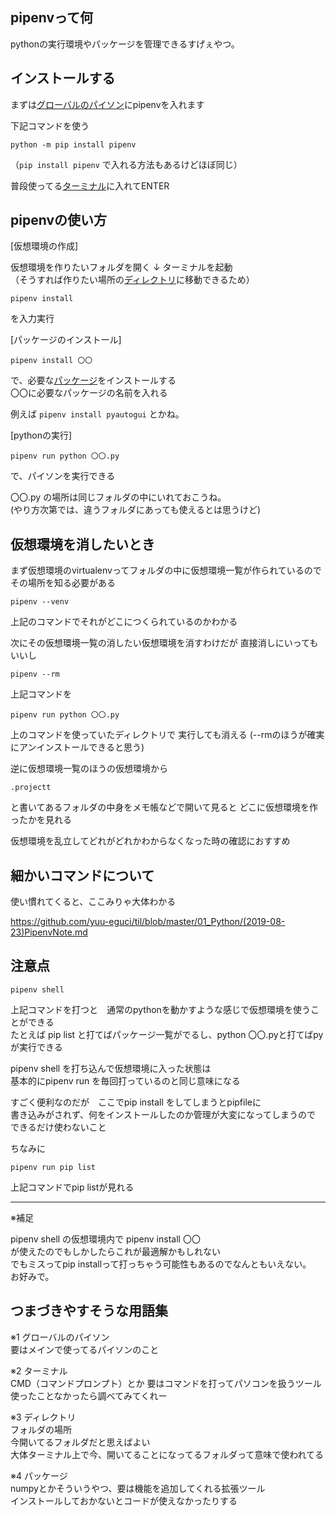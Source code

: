 ## pipenvって何

pythonの実行環境やパッケージを管理できるすげぇやつ。

## インストールする

まずは[グローバルのパイソン](#つまづきやすそうな用語集)にpipenvを入れます


下記コマンドを使う

`python -m pip install pipenv`

（`pip install pipenv` で入れる方法もあるけどほぼ同じ）

普段使ってる[ターミナル](#つまづきやすそうな用語集)に入れてENTER




## pipenvの使い方

[仮想環境の作成]

仮想環境を作りたいフォルダを開く
	↓
ターミナルを起動  
（そうすれば作りたい場所の[ディレクトリ](#つまづきやすそうな用語集)に移動できるため）

`pipenv install`

を入力実行


[パッケージのインストール]

`pipenv install 〇〇 `

で、必要な[パッケージ](#つまづきやすそうな用語集)をインストールする  
〇〇に必要なパッケージの名前を入れる

例えば `pipenv install pyautogui` とかね。


[pythonの実行]

`pipenv run python 〇〇.py`

で、パイソンを実行できる

〇〇.py の場所は同じフォルダの中にいれておこうね。  
(やり方次第では、違うフォルダにあっても使えるとは思うけど)


## 仮想環境を消したいとき

まず仮想環境のvirtualenvってフォルダの中に仮想環境一覧が作られているので
その場所を知る必要がある

`pipenv --venv`

上記のコマンドでそれがどこにつくられているのかわかる

次にその仮想環境一覧の消したい仮想環境を消すわけだが
直接消しにいってもいいし

`pipenv --rm`

上記コマンドを

`pipenv run python 〇〇.py`

上のコマンドを使っていたディレクトリで
実行しても消える
(--rmのほうが確実にアンインストールできると思う)

逆に仮想環境一覧のほうの仮想環境から

`.projectt`

と書いてあるフォルダの中身をメモ帳などで開いて見ると
どこに仮想環境を作ったかを見れる

仮想環境を乱立してどれがどれかわからなくなった時の確認におすすめ


## 細かいコマンドについて

使い慣れてくると、ここみりゃ大体わかる

https://github.com/yuu-eguci/til/blob/master/01_Python/(2019-08-23)PipenvNote.md


## 注意点

	pipenv shell

上記コマンドを打つと　通常のpythonを動かすような感じで仮想環境を使うことができる  
たとえば pip list と打てばパッケージ一覧がでるし、python 〇〇.pyと打てばpyが実行できる

pipenv shell を打ち込んで仮想環境に入った状態は  
基本的にpipenv run を毎回打っているのと同じ意味になる

すごく便利なのだが　ここでpip install をしてしまうとpipfileに  
書き込みがされず、何をインストールしたのか管理が大変になってしまうので  
できるだけ使わないこと

ちなみに

	pipenv run pip list

上記コマンドでpip listが見れる

----

※補足

pipenv shell の仮想環境内で pipenv install 〇〇  
が使えたのでもしかしたらこれが最適解かもしれない  
でもミスってpip installって打っちゃう可能性もあるのでなんともいえない。  
お好みで。


## つまづきやすそうな用語集


※1 グローバルのパイソン  
	要はメインで使ってるパイソンのこと

※2 ターミナル  
	CMD（コマンドプロンプト）とか 要はコマンドを打ってパソコンを扱うツール  
	使ったことなかったら調べてみてくれー

※3 ディレクトリ  
	フォルダの場所  
	今開いてるフォルダだと思えばよい  
	大体ターミナル上で今、開いてることになってるフォルダって意味で使われてる

※4 パッケージ  
	numpyとかそういうやつ、要は機能を追加してくれる拡張ツール  
	インストールしておかないとコードが使えなかったりする

